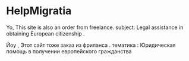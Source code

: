 # HelpMigratia

Yo, This site is also an order from freelance. subject: Legal assistance in obtaining European citizenship .

Йоу , Этот сайт тоже заказ из фриланса . тематика : Юридическая помощь в получении европейского гражданства




